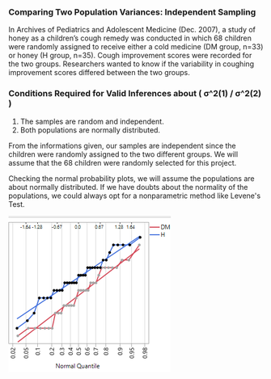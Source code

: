 ### Comparing Two Population Variances: Independent Sampling
In Archives of Pediatrics and Adolescent Medicine (Dec. 2007), a study of honey as a children’s cough remedy was conducted in which 68 children were randomly assigned to receive either a cold medicine (DM group, n=33) or honey (H group, n=35). Cough improvement scores were recorded for the two groups. Researchers wanted to know if the variability in coughing improvement scores differed between the two groups.

### Conditions Required for Valid Inferences about ( σ^2(1) / σ^2(2) ) 
1. The samples are random and independent.
2. Both populations are normally distributed.

From the informations given, our samples are independent since the children were randomly assigned to the two different groups. We will assume that the 68 children were randomly selected for this project.

Checking the normal probability plots, we will assume the populations are about normally distributed. If we have doubts about the normality of the populations, we could always opt for a nonparametric method like Levene's Test. 

![histogram](Normal-Plots1.png)

